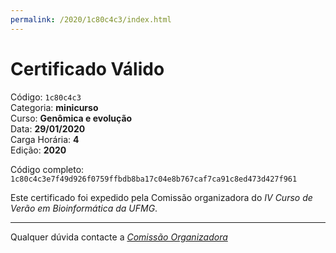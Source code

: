 ```yaml
---
permalink: /2020/1c80c4c3/index.html
---
```


# Certificado Válido

Código: `1c80c4c3`<br>
Categoria: **minicurso**<br>
Curso: **Genômica e evolução**<br>
Data: **29/01/2020**<br>
Carga Horária: **4**<br>
Edição: **2020**<br>


Código completo: `1c80c4c3e7f49d926f0759ffbdb8ba17c04e8b767caf7ca91c8ed473d427f961`


Este certificado foi expedido pela Comissão organizadora do *IV Curso de Verão em Bioinformática da UFMG*.

----

Qualquer dúvida contacte a [_Comissão Organizadora_](<mailto:cursobioinfoufmg@gmail.com$subject=[Certificados]>)

